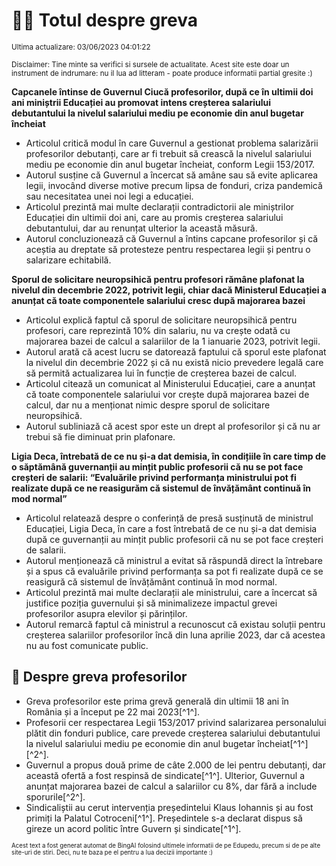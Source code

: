 # 👩‍🏫 Totul despre greva
<sub>Ultima actualizare: 03/06/2023 04:01:22</sub>

<sub>Disclaimer: Tine minte sa verifici si sursele de actualitate. Acest site este doar un instrument de indrumare: nu il lua ad litteram - poate produce informatii partial gresite :)</sub>

**Capcanele întinse de Guvernul Ciucă profesorilor, după ce în ultimii doi ani miniștrii Educației au promovat intens creșterea salariului debutantului la nivelul salariului mediu pe economie din anul bugetar încheiat**
- Articolul critică modul în care Guvernul a gestionat problema salarizării profesorilor debutanți, care ar fi trebuit să crească la nivelul salariului mediu pe economie din anul bugetar încheiat, conform Legii 153/2017.
- Autorul susține că Guvernul a încercat să amâne sau să evite aplicarea legii, invocând diverse motive precum lipsa de fonduri, criza pandemică sau necesitatea unei noi legi a educației.
- Articolul prezintă mai multe declarații contradictorii ale miniștrilor Educației din ultimii doi ani, care au promis creșterea salariului debutantului, dar au renunțat ulterior la această măsură.
- Autorul concluzionează că Guvernul a întins capcane profesorilor și că aceștia au dreptate să protesteze pentru respectarea legii și pentru o salarizare echitabilă.

**Sporul de solicitare neuropsihică pentru profesori rămâne plafonat la nivelul din decembrie 2022, potrivit legii, chiar dacă Ministerul Educației a anunțat că toate componentele salariului cresc după majorarea bazei**
- Articolul explică faptul că sporul de solicitare neuropsihică pentru profesori, care reprezintă 10% din salariu, nu va crește odată cu majorarea bazei de calcul a salariilor de la 1 ianuarie 2023, potrivit legii.
- Autorul arată că acest lucru se datorează faptului că sporul este plafonat la nivelul din decembrie 2022 și că nu există nicio prevedere legală care să permită actualizarea lui în funcție de creșterea bazei de calcul.
- Articolul citează un comunicat al Ministerului Educației, care a anunțat că toate componentele salariului vor crește după majorarea bazei de calcul, dar nu a menționat nimic despre sporul de solicitare neuropsihică.
- Autorul subliniază că acest spor este un drept al profesorilor și că nu ar trebui să fie diminuat prin plafonare.

**Ligia Deca, întrebată de ce nu și-a dat demisia, în condițiile în care timp de o săptămână guvernanții au mințit public profesorii că nu se pot face creșteri de salarii: “Evaluările privind performanța ministrului pot fi realizate după ce ne reasigurăm că sistemul de învățământ continuă în mod normal”**
- Articolul relatează despre o conferință de presă susținută de ministrul Educației, Ligia Deca, în care a fost întrebată de ce nu și-a dat demisia după ce guvernanții au mințit public profesorii că nu se pot face creșteri de salarii.
- Autorul menționează că ministrul a evitat să răspundă direct la întrebare și a spus că evaluările privind performanța sa pot fi realizate după ce se reasigură că sistemul de învățământ continuă în mod normal.
- Articolul prezintă mai multe declarații ale ministrului, care a încercat să justifice poziția guvernului și să minimalizeze impactul grevei profesorilor asupra elevilor și părinților.
- Autorul remarcă faptul că ministrul a recunoscut că existau soluții pentru creșterea salariilor profesorilor încă din luna aprilie 2023, dar că acestea nu au fost comunicate public.

## 🏫 Despre greva profesorilor
- Greva profesorilor este prima grevă generală din ultimii 18 ani în România și a început pe 22 mai 2023[^1^].
- Profesorii cer respectarea Legii 153/2017 privind salarizarea personalului plătit din fonduri publice, care prevede creșterea salariului debutantului la nivelul salariului mediu pe economie din anul bugetar încheiat[^1^] [^2^].
- Guvernul a propus două prime de câte 2.000 de lei pentru debutanți, dar această ofertă a fost respinsă de sindicate[^1^]. Ulterior, Guvernul a anunțat majorarea bazei de calcul a salariilor cu 8%, dar fără a include sporurile[^2^].
- Sindicaliștii au cerut intervenția președintelui Klaus Iohannis și au fost primiți la Palatul Cotroceni[^1^]. Președintele s-a declarat dispus să gireze un acord politic între Guvern și sindicate[^1^].


<sub><sub>Acest text a fost generat automat de BingAI folosind ultimele informatii de pe Edupedu, precum si de pe alte site-uri de stiri. Deci, nu te baza pe el pentru a lua decizii importante :)</sub></sub>